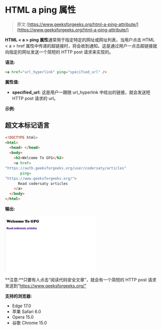 # HTML a ping 属性

> 原文:[https://www.geeksforgeeks.org/html-a-ping-attribute/](https://www.geeksforgeeks.org/html-a-ping-attribute/)

**HTML < a > ping 属性**通常用于指定特定的网址或网址列表，当用户点击 HTML < a > href 属性中传递的超链接时，将会收到通知。这是通过用户一点击超链接就向指定的网址发送一个简短的 HTTP post 请求来实现的。

**语法:**

```html
<a href="url_hyperlink" ping="specified_url" />
```

**属性值:**

*   **specified_url:** 这是用户一跟随 url_hyperlink 中给出的链接，就会发送短 HTTP post 请求的 url。

**示例:**

## 超文本标记语言

```html
<!DOCTYPE html>
<html>
  <head> </head>
  <body>
    <h2>Welcome To GFG</h2>
    <a href=
"https://auth.geeksforgeeks.org/user/codersaty/articles"
       ping=
"https://www.geeksforgeeks.org/">
      Read codersaty articles
    </a>
  </body>
</html>
```

**输出:**

![](img/5bc82e66d67b33a27f2b05b61395316f.png)

**注意:**只要有人点击“阅读代码安全文章”，就会有一个简短的 HTTP post 请求发送到“https://www.geeksforgeeks.org/”

**支持的浏览器:**

*   Edge 17.0
*   苹果 Safari 6.0
*   Opera 15.0
*   谷歌 Chrome 15.0